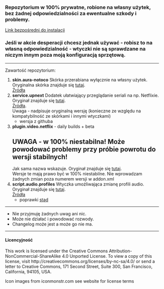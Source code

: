 <h3>Repozytorium w 100% prywatne, robione na własny użytek, bez żadnej odpowiedzialności za ewentualne szkody i problemy.</h3>
<a href="https://github.com/notoco/univ/raw/master/repository.notoco.univ.zip">Link bezpośredni do instalacji</a><br/>
<h3>Jeśli w akcie desperacji chcesz jednak używać - robisz to na własną odpowiedzialność - wtyczki nie są sprawdzane na niczym innym poza moją konfiguracją sprzętową.</h3>
<hr/>
Zawartość repozytorium:
<ol>
  <li><b>skin.aura-notoco</b>
  Skórka przerabiana wyłącznie na własny użytek. Oryginalna skórka znajduje się <a href="https://github.com/jurialmunkey/skin.aura/">tutaj</a>.<br/><a href="https://github.com/notoco/univ/tree/master/skin.aura-notoco">Źródła</a></li> 
  <li><b>service.upnext</b>
  Dodatek ułatwiający przeglądanie seriali na np. Netflixie. Oryginał znajduje się <a href="https://github.com/im85288/service.upnext">tutaj</a>.<br/><a href="https://github.com/notoco/univ/tree/master/service.upnext">Źródła</a>. <br/>Uwaga - nadpisuje oryginalną wersję (konieczne ze względu na kompatybilność ze skórkami i innymi wtyczkami)
  <ul>
    <li>wersja z githuba</li>
   </ul>
  </li>
  <li><b>plugin.video.netflix</b> - daily builds + beta</br>
  <h2>UWAGA - w 100% niestabilna! Może powodować problemy przy próbie powrotu do wersji stabilnych!</h2>
  Jak sama nazwa wskazuje. Oryginał znajduje się <a href="https://github.com/CastagnaIT/plugin.video.netflix">tutaj</a>.<br/>
  Wersje te mają prawo być w 100% niestabilne. Nie wprowadzam żadnych zmian poza numerem wersji w addon.xml
  </li>
  <li><b>script.audio.profiles</b>
  Wtyczka umożliwająca zmianę profili audio. Oryginał znajduje się <a href="https://github.com/Regss/script.audio.profiles">tutaj</a>.<br/><a href="https://github.com/notoco/univ/tree/master/script.audio.profiles">Źródła</a>
   <ul>
     <li>poprawki <a href="https://github.com/CtrlGy/script.audio.profiles">stąd</a></li>
   </ul>
   </li> 
</ol>
<hr/>
<ul>
      <li>Nie przyjmuję żadnych uwag ani nic.</li>
      <li>Może nie działać i powodować rozwody.</li>
      <li>Changelog może jest a może go nie ma.</li>
</ul>

<hr/>
<h4>Licencyjność</h4>
This work is licensed under the Creative Commons Attribution-NonCommercial-ShareAlike 4.0 Unported License.
To view a copy of this license, visit http://creativecommons.org/licenses/by-nc-sa/4.0/
or send a letter to Creative Commons, 171 Second Street, Suite 300, San Francisco, California, 94105, USA.

Icon images from iconmonstr.com see website for license terms
